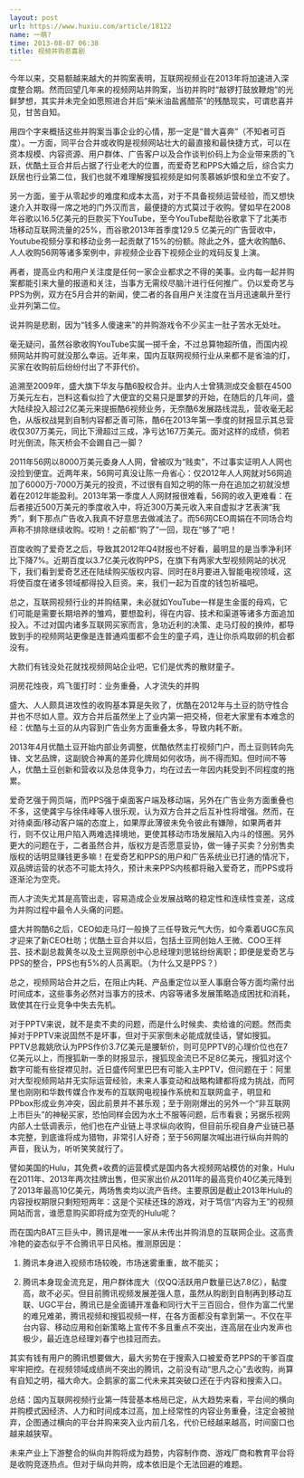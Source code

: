 ```yaml
---
layout: post
url: https://www.huxiu.com/article/18122
name: 一萌?
time: 2013-08-07 06:38
title: 视频并购悲喜剧
---
```

今年以来，交易额越来越大的并购案表明，互联网视频业在2013年将加速进入深度整合期。然而回望几年来的视频网站并购案，当初并购时“敲锣打鼓放鞭炮”的光鲜梦想，其实并未完全如愿照进合并后“柴米油盐酱醋茶”的残酷现实，可谓悲喜并见，甘苦自知。

用四个字来概括这些并购案当事企业的心情，那一定是“普大喜奔”（不知者可百度）。一方面，同平台合并或收购是视频网站壮大的最直接和最快捷方式，可以在资本规模、内容资源、用户群体、广告客户以及合作谈判价码上为企业带来质的飞跃，优酷土豆合并后占据了行业老大的位置，而爱奇艺和PPS大婚之后，综合实力跃居也行业第二位，我们也就不难理解搜狐视频是如何羡慕嫉妒恨和坐立不安了。

另一方面，鉴于从零起步的难度和成本太高，对于不具备视频运营经验，而又想快速介入并取得一席之地的门外汉而言，最便捷的方式莫过于收购。譬如早在2008年谷歌以16.5亿美元的巨款买下YouTube，至今YouTube帮助谷歌拿下了北美市场移动互联网流量的25%，而谷歌2013年首季度129.5 亿美元的广告营收中，Youtube视频分享和移动业务一起贡献了15%的份额。除此之外，盛大收购酷6、人人收购56网等诸多案例中，非视频企业吞下视频企业的戏码反复上演。

再者，提高业内和用户关注度是任何一家企业都求之不得的美事。业内每一起并购案都能引来大量的报道和关注，当事方无需绞尽脑汁进行任何推广。仍以爱奇艺与PPS为例，双方在5月合并的新闻，使二者的各自用户关注度在当月迅速飙升至行业并列第二位。

说并购是悲剧，因为“钱多人傻速来”的并购游戏令不少买主一肚子苦水无处吐。

毫无疑问，虽然谷歌收购YouTube实属一掷千金，不过总算物超所值，而国内视频网站并购可就没那么幸运。近年来，国内互联网视频行业从来都不是省油的灯，买家在收购前后纷纷付出了不菲代价。

追溯至2009年，盛大旗下华友与酷6股权合并。业内人士曾猜测成交金额在4500万美元左右，岂料这看似捡了大便宜的交易只是噩梦的开始，在随后的几年间，盛大陆续投入超过2亿美元来提振酷6视频业务，无奈酷6发展路线混乱，营收毫无起色，从版权战晃到自制内容都乏善可陈，酷6在2013年第一季度的财报显示其总营收仅307万美元，同比下滑超过三成，净亏达167万美元。面对这样的成绩，倘若时光倒流，陈天桥会不会踢自己一脚？

2011年56网以8000万美元委身人人网，曾被叹为“贱卖”，不过事实证明人人网也没捡到便宜。近两年来，56网可真没让陈一舟省心：仅2012年人人网就对56网追加了6000万-7000万美元的投资，不过很有自知之明的陈一舟在追加之初就没想着在2012年能盈利。2013年第一季度人人网财报很难看，56网的收入更难看：在后者接近500万美元的季度收入中，将近300万美元收入来自虚拟才艺表演“我秀”，剩下那点广告收入我真不好意思去做减法了。而56网CEO周娟在不同场合均声称不排除继续收购。哎哟！之前都“购了”一回，现在“够了”吧！

百度收购了爱奇艺之后，导致其2012年Q4财报也不好看，最明显的是当季净利环比下降7%。近期百度以3.7亿美元收购PPS，在旗下有两家大型视频网站的状况下，我们看到爱奇艺还在陆续购买版权内容、同时在8月要进入智能电视领域，这将使百度在诸多领域都得投入巨资。来，我们一起为百度的钱包祈福吧。

总之，互联网视频行业的并购结果，未必就如YouTube一样是生金蛋的母鸡，它们可能是需要长期培养的雏鸡，要想盈利，得在内容、技术和渠道等诸多方面追加投入。不过对国内诸多互联网买家而言，急功近利的决策、走马灯般的换帅，都导致到手的视频网站更像是连普通鸡蛋都不会生的童子鸡，连让你杀鸡取卵的机会都没有。

大款们有钱没处花就找视频网站企业吧，它们是优秀的散财童子。

洞房花烛夜，鸡飞蛋打时：业务重叠，人才流失的并购

盛大、人人颇具进攻性的收购基本算是失败了，优酷在2012年与土豆的防守性合并也不尽如人意。双方合并后虽然坐上了业内第一把交椅，但老大家里有本难念的经：优酷与土豆的从内容到广告业务方面重叠太多，导致内耗不断。

2013年4月优酷土豆开始内部业务调整，优酷依然主打视频门户，而土豆则转向先锋、文艺品牌，这副貌合神离的差异化牌局如何收场，尚不得而知。但时间不等人，优酷土豆创新和营收以及总体竞争力，均在过去一年因内耗受到不同程度的拖累。

爱奇艺强于网页端，而PPS强于桌面客户端及移动端，另外在广告业务方面重叠也不多，这使龚宇与徐伟峰等人很乐观，认为双方合并之后互补性将增强。然而，在对待桌面/移动客户端的态度上，如果厚此薄彼未免令彼此有嫌隙，如果两者并行，则不仅让用户陷入两难选择境地，更使其移动市场发展陷入内斗的怪圈。另外更大的问题在于，二者虽然合并，版权方是否愿意妥协，做一锤子买卖？分别售卖版权的话明显赚钱更多嘛！在爱奇艺和PPS的用户和广告系统业已打通的情况下，双品牌运营的状态不可能太持久，预计未来PPS内核都将融入爱奇艺，而PPS或将逐渐沦为空壳。

而人才流失尤其是高管出走，容易造成企业发展战略的稳定性和连续性变差，这成为并购过程中最令人头痛的问题。

盛大并购酷6之后，CEO如走马灯一般换了三任导致元气大伤，如今乘着UGC东风才迎来了新CEO杜昉；优酷土豆合并以后，包括土豆网创始人王微、COO王祥芸、技术副总裁黄冬以及土豆网原创中心总经理刘思铭纷纷离职；即便是爱奇艺与PPS的整合，PPS也有5%的人员离职。（为什么又是PPS？）

总之，视频网站合并之后，在阻止内耗、产品重定位以至人事磨合等方面均需付出时间成本，这些事务必然对当事方的技术、内容等诸多发展策略造成困扰和消耗，致使其在行业竞争中失去先机。

对于PPTV来说，就不是卖不卖的问题，而是什么时候卖、卖给谁的问题。然而卖掉对于PPTV来说固然不是坏事，但对于买家倒未必能成就佳话，譬如搜狐。PPTV总裁姚欣认为PPS作价3.7亿美元是腰斩价，则可见PPTV的心理价位也在7亿美元以上，而搜狐新一季的财报显示，搜狐现金流已不足8亿美元，搜狐对这个数字可能有些捉襟见肘。近日盛传阿里巴巴有可能入主PPTV，但问题在于：阿里对大型视频网站并无实际运营经验，未来人事变动和战略构建都将成为挑战，而阿里也刚刚和华数传媒合作发布的互联网电视操作系统和互联网盒子，明显和PPbox形成业务冲突，因此前景并不甚乐观；至于刚刚爆出的另外一个“非互联网上市巨头”的神秘买家，恐怕同样会因为水土不服等问题，后市看衰；另据乐视网内部人士低调表示，他们也在产业链上寻求纵向收购，但目前乐视自身产业链已基本完整，到底谁将成为猎物，非常引人好奇；至于56网屡次喊出进行纵向并购的声音，我认为，听听笑笑就行了。

譬如美国的Hulu，其免费+收费的运营模式是国内各大视频网站模仿的对象，Hulu在2011年、2013年两次挂牌出售，但买家出价从2011年的最高竞价40亿美元降到了2013年最高10亿美元，两场售卖均以流产告终。主要原因是截止2013年Hulu的内容授权期限只剩短短两年：这是个买椟还珠的游戏，对于笃信“内容为王”的视频网站而言，谁愿意购买即将成为空壳的Hulu呢？

而在国内BAT三巨头中，腾讯是唯一一家从未传出并购消息的互联网企业。这高贵冷艳的姿态似乎不合腾讯平日风格。推测原因是：

1. 腾讯本身进入视频市场较晚，市场迷雾重重，故不能买；

2. 腾讯本身现金流充足，用户群体庞大（仅QQ活跃用户数量已达7.8亿），黏度高，故不必买。但目前腾讯视频发展差强人意，虽然从购剧到自制再到移动互联、UGC平台，腾讯已是全面铺开准备和同行大干三百回合，但作为富二代里的难兄难弟，腾讯视频和搜狐视频一样，在各方面都没有拿到第一。不仅在平台内容、移动应用和创新策略上宣传不多且重点不突出，连高层在业内发声也极少，最近连总经理刘春宁也挂冠而去。

其实有钱有用户的腾讯想要做大，最大劣势在于搜索入口被爱奇艺PPS的干爹百度牢牢把控。在视频领域成绩尚不突出的腾讯，之前没有动“思凡之心”去收购，尚算有自知之明，福大命大。企鹅家的富二代未来其突破口还在于内容和搜索入口。

总结：国内互联网视频行业第一阵营基本格局已定，从大趋势来看，平台间的横向并购模式因经济、人力和时间成本过高，加上经常性的内容业务重叠，注定会被抛弃，企图通过横向的平台并购来突入业内前几名，代价已经越来越高，时间窗口也越来越狭窄。

未来产业上下游整合的纵向并购将成为趋势，内容制作商、游戏厂商和教育平台将是收购竞逐热点。但对于纵向并购，成本依旧是个无法回避的难题。

